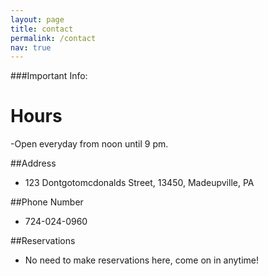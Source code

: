 ```yaml
---
layout: page
title: contact
permalink: /contact
nav: true
---
```


###Important Info:

# Hours
-Open everyday from noon until 9 pm.

##Address 
- 123 Dontgotomcdonalds Street, 13450, Madeupville, PA 

##Phone Number
- 724-024-0960 

##Reservations
- No need to make reservations here, come on in anytime!


